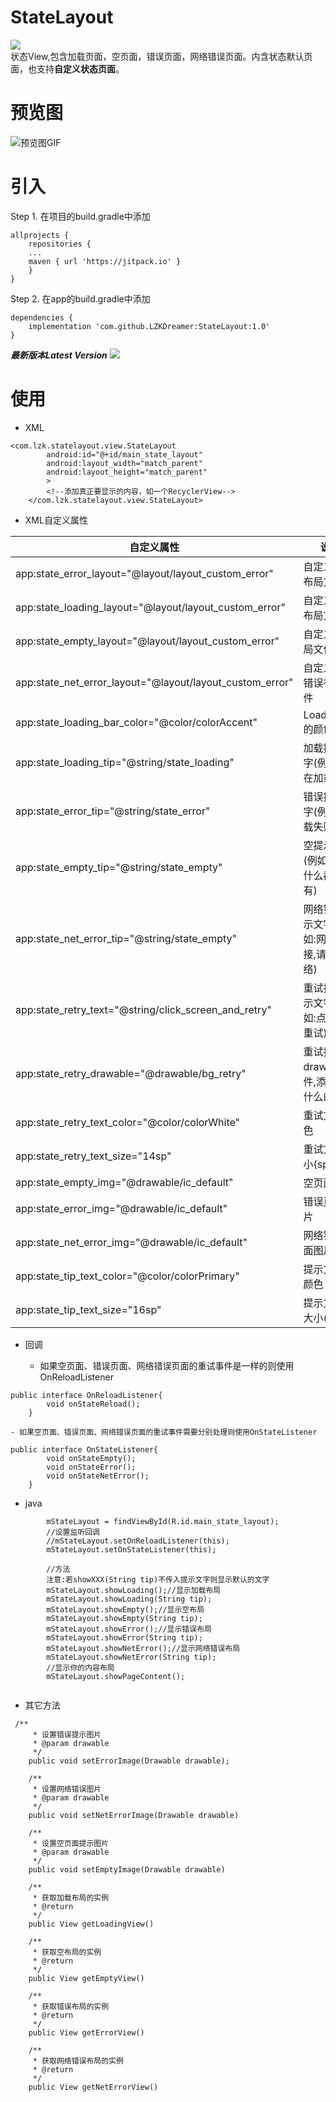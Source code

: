 # StateLayout
[![](https://jitpack.io/v/LZKDreamer/StateLayout.svg)](https://jitpack.io/#LZKDreamer/StateLayout)   
状态View,包含加载页面，空页面，错误页面，网络错误页面。内含状态默认页面，也支持**自定义状态页面**。

# 预览图
![预览图GIF](https://github.com/LZKDreamer/StateLayout/blob/master/screenshot/demo.gif)

# 引入
Step 1. 在项目的build.gradle中添加
```
allprojects {
    repositories {
	...
	maven { url 'https://jitpack.io' }
	}
}
```
Step 2. 在app的build.gradle中添加
```
dependencies {
    implementation 'com.github.LZKDreamer:StateLayout:1.0'
}
```  
***最新版本Latest Version*** [![](https://jitpack.io/v/LZKDreamer/StateLayout.svg)](https://jitpack.io/#LZKDreamer/StateLayout)   

# 使用  
* XML

```
<com.lzk.statelayout.view.StateLayout
        android:id="@+id/main_state_layout"
        android:layout_width="match_parent"
        android:layout_height="match_parent"
        >
        <!--添加真正要显示的内容，如一个RecyclerView-->
    </com.lzk.statelayout.view.StateLayout>
```
- XML自定义属性

 | 自定义属性 | 说明 | 
 |  ----  | ----  |
 | app:state_error_layout="@layout/layout_custom_error" | 自定义错误布局文件 | 
 | app:state_loading_layout="@layout/layout_custom_error" | 自定义加载布局文件 | 
 | app:state_empty_layout="@layout/layout_custom_error" | 自定义空布局文件 | 
 | app:state_net_error_layout="@layout/layout_custom_error" | 自定义网络错误布局文件 | 
 | app:state_loading_bar_color="@color/colorAccent" | LoadingBar的颜色 | 
 | app:state_loading_tip="@string/state_loading" | 加载提示文字(例如:正在加载) | 
 | app:state_error_tip="@string/state_error" | 错误提示文字(例如:加载失败) | 
 | app:state_empty_tip="@string/state_empty" | 空提示文字(例如:这里什么都没有) | 
 | app:state_net_error_tip="@string/state_empty" | 网络错误提示文字(例如:网络未连接,请检查网络) | 
 | app:state_retry_text="@string/click_screen_and_retry" | 重试按钮提示文字(例如:点击屏幕重试) | 
 | app:state_retry_drawable="@drawable/bg_retry" | 重试按钮的drawable文件,添加圆角什么的 | 
 | app:state_retry_text_color="@color/colorWhite" | 重试文字颜色 | 
 | app:state_retry_text_size="14sp" | 重试文字大小(sp) | 
 | app:state_empty_img="@drawable/ic_default" | 空页面图片 | 
 | app:state_error_img="@drawable/ic_default" | 错误页面图片 | 
 | app:state_net_error_img="@drawable/ic_default" | 网络错误页面图片 | 
 | app:state_tip_text_color="@color/colorPrimary" | 提示文字的颜色 | 
 | app:state_tip_text_size="16sp" | 提示文字的大小(sp) | 
	
* 回调

    - 如果空页面、错误页面、网络错误页面的重试事件是一样的则使用OnReloadListener
```
public interface OnReloadListener{
        void onStateReload();
    }
```

    - 如果空页面、错误页面、网络错误页面的重试事件需要分别处理则使用OnStateListener
    
```
public interface OnStateListener{
        void onStateEmpty();
        void onStateError();
        void onStateNetError();
    }
```

* java
```
        mStateLayout = findViewById(R.id.main_state_layout);
        //设置监听回调
        //mStateLayout.setOnReloadListener(this);
        mStateLayout.setOnStateListener(this);
        
        //方法
        注意:若showXXX(String tip)不传入提示文字则显示默认的文字
        mStateLayout.showLoading();//显示加载布局
        mStateLayout.showLoading(String tip);
        mStateLayout.showEmpty();//显示空布局
        mStateLayout.showEmpty(String tip);
        mStateLayout.showError();//显示错误布局
        mStateLayout.showError(String tip);
        mStateLayout.showNetError();//显示网络错误布局
        mStateLayout.showNetError(String tip); 
        //显示你的内容布局
        mStateLayout.showPageContent();
        
```
* 其它方法

```
 /**
     * 设置错误提示图片
     * @param drawable
     */
    public void setErrorImage(Drawable drawable);

    /**
     * 设置网络错误图片
     * @param drawable
     */
    public void setNetErrorImage(Drawable drawable)

    /**
     * 设置空页面提示图片
     * @param drawable
     */
    public void setEmptyImage(Drawable drawable)

    /**
     * 获取加载布局的实例
     * @return
     */
    public View getLoadingView()

    /**
     * 获取空布局的实例
     * @return
     */
    public View getEmptyView()

    /**
     * 获取错误布局的实例
     * @return
     */
    public View getErrorView()

    /**
     * 获取网络错误布局的实例
     * @return
     */
    public View getNetErrorView()
```

